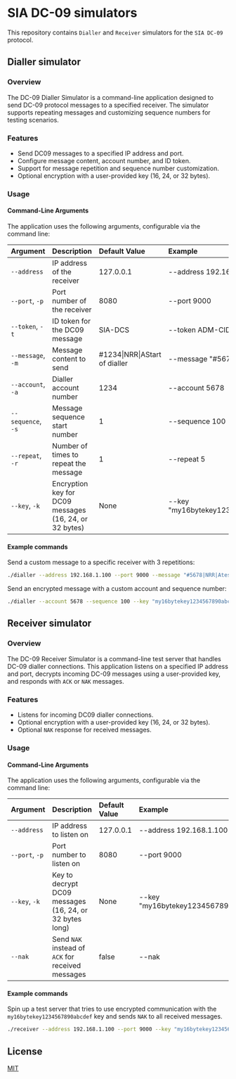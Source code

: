 # SIA DC-09 simulators

This repository contains `Dialler` and `Receiver` simulators for the `SIA DC-09` protocol.

## Dialler simulator

### Overview

The DC-09 Dialler Simulator is a command-line application designed to send DC-09 protocol messages to a specified receiver. The simulator supports repeating messages and customizing sequence numbers for testing scenarios.

### Features

- Send DC09 messages to a specified IP address and port.
- Configure message content, account number, and ID token.
- Support for message repetition and sequence number customization.
- Optional encryption with a user-provided key (16, 24, or 32 bytes).

### Usage

#### Command-Line Arguments

The application uses the following arguments, configurable via the command line:

| Argument           | Description                                            | Default Value | Example |
|:-------------------|:-------------------------------------------------------|:--------------|:--------|
| `--address`        | IP address of the receiver                             | 127.0.0.1     | --address 192.168.1.100 |
| `--port`, `-p`     | Port number of the receiver                            | 8080          | --port 9000 |
| `--token`, `-t`    | ID token for the DC09 message                          | SIA-DCS       | --token ADM-CID |
| `--message`, `-m`  | Message content to send                                | #1234\|NRR\|AStart of dialler | --message "#5678\|NRR\|Atest" |
| `--account`, `-a`  | Dialler account number                                 | 1234          | --account 5678 |
| `--sequence`, `-s` | Message sequence start number                          | 1             | --sequence 100 |
| `--repeat`, `-r`   | Number of times to repeat the message                  | 1             | --repeat 5 |
| `--key`, `-k`      | Encryption key for DC09 messages (16, 24, or 32 bytes) | None          | --key "my16bytekey1234567890abcdef" |

#### Example commands

Send a custom message to a specific receiver with 3 repetitions:

```sh
./dialler --address 192.168.1.100 --port 9000 --message "#5678|NRR|Atest" --repeat 3
```

Send an encrypted message with a custom account and sequence number:

```sh
./dialler --account 5678 --sequence 100 --key "my16bytekey1234567890abcdef"
```

## Receiver simulator

### Overview

The DC-09 Receiver Simulator is a command-line test server that handles DC-09 dialler connections. This application listens on a specified IP address and port, decrypts incoming DC-09 messages using a user-provided key, and responds with `ACK` or `NAK` messages.

### Features

- Listens for incoming DC09 dialler connections.
- Optional encryption with a user-provided key (16, 24, or 32 bytes).
- Optional `NAK` response for received messages.

### Usage

#### Command-Line Arguments

The application uses the following arguments, configurable via the command line:

| Argument       | Description                                             | Default Value | Example |
|:---------------|:--------------------------------------------------------|:--------------|:--------|
| `--address`    | IP address to listen on                                 | 127.0.0.1     | --address 192.168.1.100 |
| `--port`, `-p` | Port number to listen on                                | 8080          | --port 9000 |
| `--key`, `-k`  | Key to decrypt DC09 messages (16, 24, or 32 bytes long) | None          | --key "my16bytekey1234567890abcdef" |
| `--nak`        | Send `NAK` instead of `ACK` for received messages       | false         | --nak |

#### Example commands

Spin up a test server that tries to use encrypted communication with the `my16bytekey1234567890abcdef` key and sends `NAK` to all received messages.

```sh
./receiver --address 192.168.1.100 --port 9000 --key "my16bytekey1234567890abcdef" --nak
```

## License

[MIT](./LICENSE)

